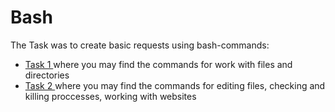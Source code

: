 #  Bash
The Task was to create basic requests using bash-commands:
 <ul>
<li>  <a href="https://github.com/ddubouskaya/Bash/blob/main/task1.txt"> Task 1 </a> where you may find the commands for work with files and directories </li>
<li>  <a href="https://github.com/ddubouskaya/Bash/blob/main/task2.txt"> Task 2 </a> where you may find the commands for  editing files, checking and killing proccesses, working with websites </li>
 </ul>

